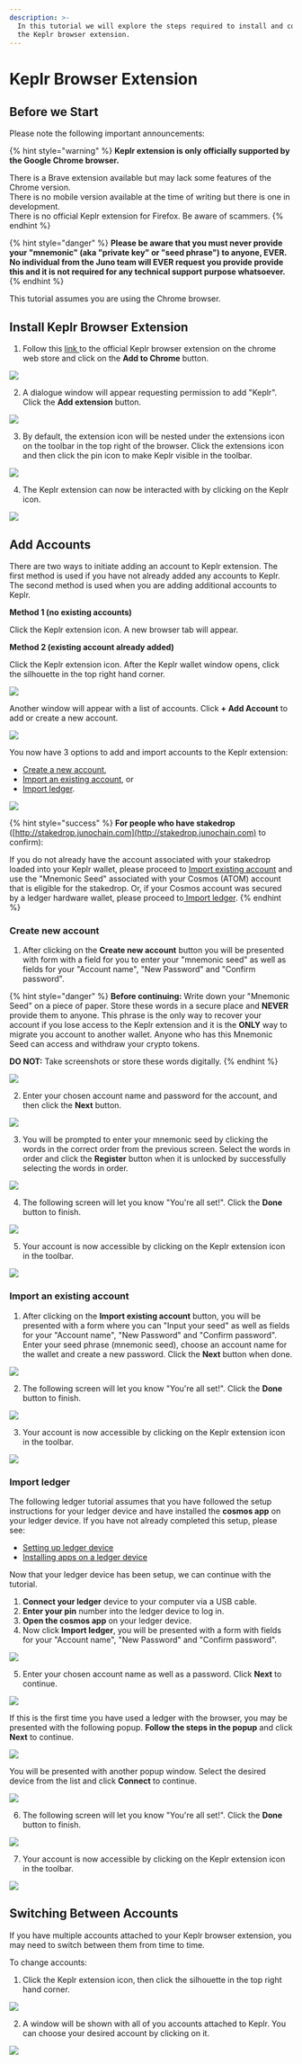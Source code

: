 ```yaml
---
description: >-
  In this tutorial we will explore the steps required to install and configure
  the Keplr browser extension.
---
```


# Keplr Browser Extension

## Before we Start

Please note the following important announcements:

{% hint style="warning" %}
**Keplr extension is only officially supported by the Google Chrome browser.**

There is a Brave extension available but may lack some features of the Chrome version.   
There is no mobile version available at the time of writing but there is one in development.   
There is no official Keplr extension for Firefox. Be aware of scammers.
{% endhint %}

{% hint style="danger" %}
**Please be aware that you must never provide your "mnemonic" \(aka "private key" or "seed phrase"\) to anyone, EVER. No individual from the Juno team will EVER request you provide provide this and it is not required for any technical support purpose whatsoever.**
{% endhint %}

This tutorial assumes you are using the Chrome browser.

## **Install Keplr Browser Extension**

1. Follow this [link ](https://chrome.google.com/webstore/detail/keplr/dmkamcknogkgcdfhhbddcghachkejeap?hl=en)to the official Keplr browser extension on the chrome web store and click on the **Add to Chrome** button.

![](../../.gitbook/assets/image%20%287%29.png)

2. A dialogue window will appear requesting permission to add "Keplr". Click the **Add extension** button.

![](../../.gitbook/assets/image%20%282%29.png)

3. By default, the extension icon will be nested under the extensions icon on the toolbar in the top right of the browser. Click the extensions icon and then click the pin icon to make Keplr visible in the toolbar.

![](../../.gitbook/assets/image%20%284%29.png)

4. The Keplr extension can now be interacted with by clicking on the Keplr icon.

![](../../.gitbook/assets/image%20%285%29.png)

## Add Accounts

There are two ways to initiate adding an account to Keplr extension. The first method is used if you have not already added any accounts to Keplr. The second method is used when you are adding additional accounts to Keplr.

**Method 1 \(no existing accounts\)**

Click the Keplr extension icon. A new browser tab will appear.

**Method 2 \(existing account already added\)**

Click the Keplr extension icon. After the Keplr wallet window opens, click the silhouette in the top right hand corner.

![](../../.gitbook/assets/image%20%2833%29.png)

Another window will appear with a list of accounts. Click **+ Add Account** to add or create a new account.

![](../../.gitbook/assets/image%20%2831%29.png)

You now have 3 options to add and import accounts to the Keplr extension:

* [Create a new account](keplr-browser-extension.md#create-new-account),
* [Import an existing account](keplr-browser-extension.md#import-an-existing-account), or
* [Import ledger](keplr-browser-extension.md#import-ledger).

![](../../.gitbook/assets/image%20%283%29.png)

{% hint style="success" %}
**For people who have stakedrop** \([http://stakedrop.junochain.com](http://stakedrop.junochain.com) to confirm\):

If you do not already have the account associated with your stakedrop loaded into your Keplr wallet, please proceed to [Import existing account](keplr-browser-extension.md#import-an-existing-account) and use the "Mnemonic Seed" associated with your Cosmos \(ATOM\) account that is eligible for the stakedrop. Or, if your Cosmos account was secured by a ledger hardware wallet, please proceed to[ Import ledger](keplr-browser-extension.md#import-ledger).
{% endhint %}

### Create new account

1. After clicking on the **Create new account** button you will be presented with form with a field for you to enter your "mnemonic seed" as well as fields for your "Account name", "New Password" and "Confirm password".

{% hint style="danger" %}
**Before continuing:** Write down your "Mnemonic Seed" on a piece of paper. Store these words in a secure place and **NEVER** provide them to anyone. This phrase is the only way to recover your account if you lose access to the Keplr extension and it is the **ONLY** way to migrate you account to another wallet. Anyone who has this Mnemonic Seed can access and withdraw your crypto tokens.

**DO NOT:** Take screenshots or store these words digitally.
{% endhint %}

![](../../.gitbook/assets/image%20%286%29.png)

2. Enter your chosen account name and password for the account, and then click the **Next** button.

![](../../.gitbook/assets/image%20%289%29.png)

3. You will be prompted to enter your mnemonic seed by clicking the words in the correct order from the previous screen. Select the words in order and click the **Register** button when it is unlocked by successfully selecting the words in order.

![](../../.gitbook/assets/image%20%288%29.png)

4. The following screen will let you know "You're all set!". Click the **Done** button to finish.

![](../../.gitbook/assets/image.png)

5. Your account is now accessible by clicking on the Keplr extension icon in the toolbar.

![](../../.gitbook/assets/image%20%2829%29%20%281%29%20%281%29.png)

### Import an existing account

1. After clicking on the **Import existing account** button, you will be presented with a form where you can "Input your seed" as well as fields for your "Account name", "New Password" and "Confirm password". Enter your seed phrase \(mnemonic seed\), choose an account name for the wallet and create a new password. Click the **Next** button when done.

![](../../.gitbook/assets/image%20%2835%29.png)

2. The following screen will let you know "You're all set!". Click the **Done** button to finish.

![](../../.gitbook/assets/image%20%2824%29.png)

3. Your account is now accessible by clicking on the Keplr extension icon in the toolbar.

![](../../.gitbook/assets/image%20%2829%29%20%281%29%20%281%29%20%281%29.png)

### Import ledger

The following ledger tutorial assumes that you have followed the setup instructions for your ledger device and have installed the **cosmos app** on your ledger device. If you have not already completed this setup, please see:

* [Setting up ledger device](https://support.ledger.com/hc/en-us/articles/360000613793-Set-up-your-Ledger-Nano-S?docs=true)
* [Installing apps on a ledger device](https://support.ledger.com/hc/en-us/articles/4404382258961?docs=true)

Now that your ledger device has been setup, we can continue with the tutorial.

1. **Connect your ledger** device to your computer via a USB cable.
2. **Enter your pin** number into the ledger device to log in.
3. **Open the cosmos app** on your ledger device.
4. Now click **Import ledger**, you will be presented with a form with fields for your "Account name", "New Password" and "Confirm password".

![](../../.gitbook/assets/image%20%2827%29.png)

5. Enter your chosen account name as well as a password. Click **Next** to continue.



![](../../.gitbook/assets/image%20%2828%29.png)

If this is the first time you have used a ledger with the browser, you may be presented with the following popup. **Follow the steps in the popup** and click **Next** to continue.

![](../../.gitbook/assets/image%20%2823%29.png)

You will be presented with another popup window. Select the desired device from the list and click **Connect** to continue.

![](../../.gitbook/assets/image%20%2826%29.png)

6.  The following screen will let you know "You're all set!". Click the **Done** button to finish.

![](../../.gitbook/assets/image%20%2836%29.png)

7. Your account is now accessible by clicking on the Keplr extension icon in the toolbar.

![](../../.gitbook/assets/image%20%2825%29.png)

## Switching Between Accounts

If you have multiple accounts attached to your Keplr browser extension, you may need to switch between them from time to time.

To change accounts:

1. Click the Keplr extension icon, then click the silhouette in the top right hand corner. 

 

![](../../.gitbook/assets/image%20%2832%29.png)

2. A window will be shown with all of you accounts attached to Keplr. You can choose your desired account by clicking on it.

![](../../.gitbook/assets/image%20%2834%29.png)



